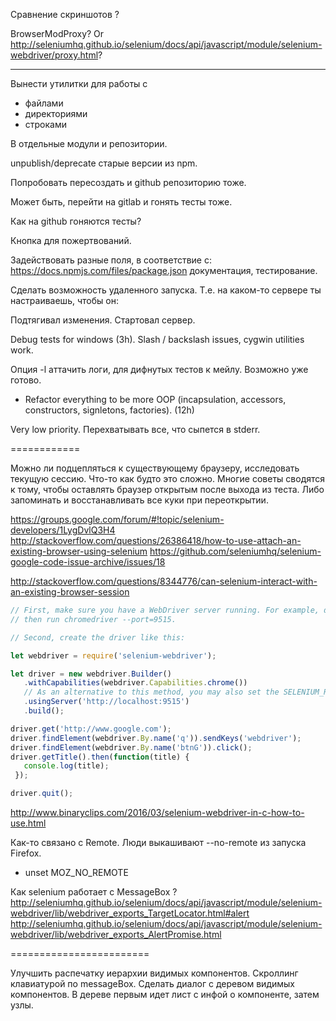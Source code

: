Сравнение скриншотов ?

BrowserModProxy?
Or http://seleniumhq.github.io/selenium/docs/api/javascript/module/selenium-webdriver/proxy.html?

-------

Вынести утилитки для работы с

* файлами
* директориями
* строками

В отдельные модули и репозитории.

unpublish/deprecate старые версии из npm.

Попробовать пересоздать и github репозиторию тоже.

Может быть, перейти на gitlab и гонять тесты тоже.

Как на github гоняются тесты?

Кнопка для пожертвований.

Задействовать разные поля, в соответствие с:
https://docs.npmjs.com/files/package.json
документация, тестирование.

Сделать возможность удаленного запуска.
Т.е. на каком-то сервере ты настраиваешь, чтобы он:

Подтягивал изменения.
Стартовал сервер.

Debug tests for windows (3h). Slash / backslash issues, cygwin utilities work.

Опция -l аттачить логи, для дифнутых тестов к мейлу.
Возможно уже готово.

* Refactor everything to be more OOP (incapsulation, accessors, constructors, signletons, factories). (12h)

Very low priority. Перехватывать все, что сыпется в stderr.

============

Можно ли подцепляться к существующему браузеру, исследовать текущую сессию.
Что-то как будто это сложно.
Многие советы сводятся к тому, чтобы оставлять браузер открытым после выхода из теста.
Либо запоминать и восстанавливать все куки при переоткрытии.

https://groups.google.com/forum/#!topic/selenium-developers/1LygDvlQ3H4
http://stackoverflow.com/questions/26386418/how-to-use-attach-an-existing-browser-using-selenium
https://github.com/seleniumhq/selenium-google-code-issue-archive/issues/18

http://stackoverflow.com/questions/8344776/can-selenium-interact-with-an-existing-browser-session

```js
// First, make sure you have a WebDriver server running. For example, download ChromeDriver,
// then run chromedriver --port=9515.

// Second, create the driver like this:

let webdriver = require('selenium-webdriver');

let driver = new webdriver.Builder()
   .withCapabilities(webdriver.Capabilities.chrome())
   // As an alternative to this method, you may also set the SELENIUM_REMOTE_URL environment variable.
   .usingServer('http://localhost:9515')
   .build();

driver.get('http://www.google.com');
driver.findElement(webdriver.By.name('q')).sendKeys('webdriver');
driver.findElement(webdriver.By.name('btnG')).click();
driver.getTitle().then(function(title) {
   console.log(title);
 });

driver.quit();
```

http://www.binaryclips.com/2016/03/selenium-webdriver-in-c-how-to-use.html

Как-то связано с Remote.
Люди выкашивают --no-remote из запуска Firefox.
+ unset MOZ_NO_REMOTE

Как selenium работает с MessageBox ?
http://seleniumhq.github.io/selenium/docs/api/javascript/module/selenium-webdriver/lib/webdriver_exports_TargetLocator.html#alert
http://seleniumhq.github.io/selenium/docs/api/javascript/module/selenium-webdriver/lib/webdriver_exports_AlertPromise.html

========================

Улучшить распечатку иерархии видимых компонентов.
Скроллинг клавиатурой по messageBox.
Сделать диалог с деревом видимых компонентов.
В дереве первым идет лист с инфой о компоненте, затем узлы.
